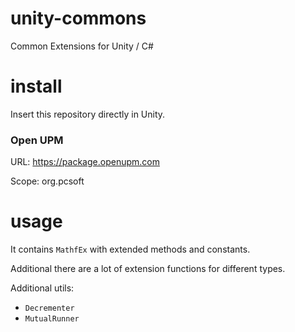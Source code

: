 # unity-commons
Common Extensions for Unity / C#

# install
Insert this repository directly in Unity.

### Open UPM
URL: https://package.openupm.com

Scope: org.pcsoft

# usage
It contains `MathfEx` with extended methods and constants.

Additional there are a lot of extension functions for different types.

Additional utils:
* `Decrementer`
* `MutualRunner`
